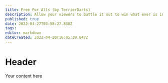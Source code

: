```yaml
---
title: Free For Alls (by TerrierDarts)
description: Allow your viewers to battle it out to win what ever is in the pot!
published: true
date: 2022-04-27T03:58:27.838Z
tags: 
editor: markdown
dateCreated: 2022-04-20T16:05:39.047Z
---
```


# Header

Your content here
